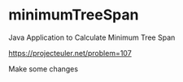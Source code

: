 # minimumTreeSpan
Java Application to Calculate Minimum Tree Span 

https://projecteuler.net/problem=107


Make some changes
